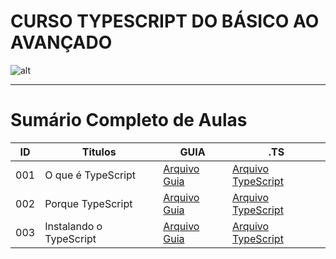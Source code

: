 # CURSO TYPESCRIPT DO BÁSICO AO AVANÇADO   

![alt](https://images.prismic.io/spacetravelingtun/9c5b6cf0-9362-4562-823c-be087ff8e2a1_TypeScript_Vantagens_mitos_e_aplicacoes.png?auto=compress,format&rect=0,266,1920,549&w=1400&h=400)

----
# Sumário Completo de Aulas

| ID  | Titulos                 | GUIA             | .TS                                                     |
| --- | ----------------------- | ---------------- | ------------------------------------------------------- |
| 001 | O que é TypeScript      | [Arquivo Guia]() | [Arquivo TypeScript](ts.AULAS/aula.001/introducao.yaml) |
| 002 | Porque TypeScript       | [Arquivo Guia]() | [Arquivo TypeScript](ts.AULAS/aula.002/introducao.yaml) |
| 003 | Instalando o TypeScript | [Arquivo Guia]() | [Arquivo TypeScript](ts.AULAS/aula.003/introducao.yaml) |